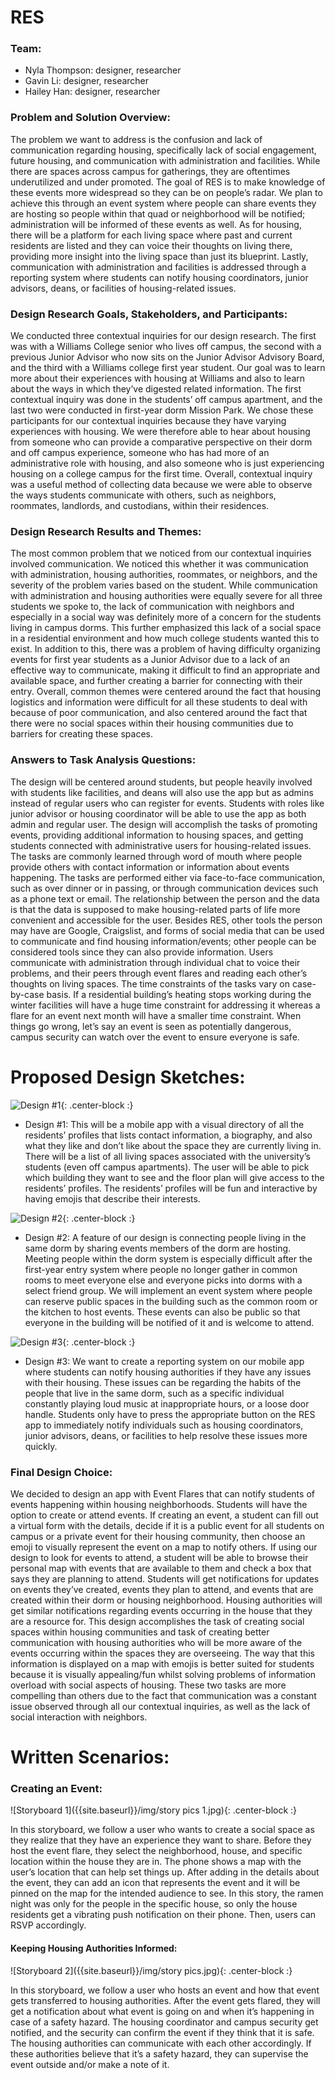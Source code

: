 # RES
### Team:
- Nyla Thompson: designer, researcher
- Gavin Li: designer, researcher
- Hailey Han: designer, researcher

### Problem and Solution Overview:
The problem we want to address is the confusion and lack of communication regarding housing, specifically lack of social engagement, future housing, and communication with administration and facilities. While there are spaces across campus for gatherings, 
they are oftentimes underutilized and under promoted. The goal of RES is to make knowledge of these events more widespread so they can be on people’s radar. We plan to achieve this through an event system where people can share events they are hosting so people within that quad or neighborhood will be notified; administration will be informed of these events as well. As for housing, there will be a platform for each living space where past and current residents are listed and they can voice their thoughts on living there, providing more insight into the living space than just its blueprint. Lastly, communication with administration and facilities is addressed through a reporting system where students can notify housing coordinators, junior advisors, deans, or facilities of housing-related issues.

### Design Research Goals, Stakeholders, and Participants:
We conducted three contextual inquiries for our design research. The first was with a Williams College senior who lives off campus, the second with a previous Junior Advisor who now sits on the Junior Advisor Advisory Board, and the third with a Williams college first year student. Our goal was to learn more about their experiences with housing at Williams and also to learn about the ways in which they’ve digested related information. The first contextual inquiry was done in the students’ off campus apartment, and the last two were conducted in first-year dorm Mission Park. We chose these participants for our contextual inquiries because they have varying experiences with housing. We were therefore able to hear about housing from someone who can provide a comparative perspective on their dorm and off campus experience, someone who has had more of an administrative role with housing, and also someone who is just experiencing housing on a college campus for the first time. Overall, contextual inquiry was a useful method of collecting data because we were able to observe the ways students communicate with others, such as neighbors, roommates, landlords, and custodians, within their residences.


### Design Research Results and Themes:
The most common problem that we noticed from our contextual inquiries involved communication. We noticed this whether it was communication with administration, housing authorities, roommates, or neighbors, and the severity of the problem varies based on the student. While communication with administration and housing authorities were equally severe for all three students we spoke to, the lack of communication with neighbors and especially in a social way was definitely more of a concern for the students living in campus dorms. This further emphasized this lack of a social space in a residential environment and how much college students wanted this to exist. In addition to this, there was a problem of having difficulty organizing events for first year students as a Junior Advisor due to a lack of an effective way to communicate, making it difficult to find an appropriate and available space, and further creating a barrier for connecting with their entry. Overall, common themes were centered around the fact that housing logistics and information were difficult for all these students to deal with because of poor communication, and also centered around the fact that there were no social spaces within their housing communities due to barriers for creating these spaces.

### Answers to Task Analysis Questions:
The design will be centered around students, but people heavily involved with students like facilities, and deans will also use the app but as admins instead of regular users who can register for events. Students with roles like junior advisor or housing coordinator will be able to use the app as both admin and regular user. The design will accomplish the tasks of promoting events, providing additional information to housing spaces, and getting students connected with administrative users for housing-related issues. The tasks are commonly learned through word of mouth where people provide others with contact information or information about events happening. The tasks are performed either via face-to-face communication, such as over dinner or in passing, or through communication devices such as a phone text or email. The relationship between the person and the data is that the data is supposed to make housing-related parts of life more convenient and accessible for the user. Besides RES, other tools the person may have are Google, Craigslist, and forms of social media that can be used to communicate and find housing information/events; other people can be considered tools since they can also provide information. Users communicate with administration through individual chat to voice their problems, and their peers through event flares and reading each other’s thoughts on living spaces. The time constraints of the tasks vary on case-by-case basis. If a residential building’s heating stops working during the winter facilities will have a huge time constraint for addressing it whereas a flare for an event next month will have a smaller time constraint. When things go wrong, let’s say an event is seen as potentially dangerous, campus security can watch over the event to ensure everyone is safe.

# Proposed Design Sketches:

![Design #1]({{site.baseurl}}/img/design1.jpeg){: .center-block :}  

- Design #1: This will be a mobile app with a visual directory of all the residents’ profiles that lists contact information, a biography, and also what they like and don’t like about the space they are currently living in. There will be a list of all living spaces associated with the university’s students (even off campus apartments). The user will be able to pick which building they want to see and the floor plan will give access to the residents’ profiles. The residents’ profiles will be fun and interactive by having emojis that describe their interests. 

![Design #2]({{site.baseurl}}/img/design3.jpeg){: .center-block :}  

- Design #2: A feature of our design is connecting people living in the same dorm by sharing events members of the dorm are hosting. Meeting people within the dorm system is especially difficult after the first-year entry system where people no longer gather in common rooms to meet everyone else and everyone picks into dorms with a select friend group. We will implement an event system where people can reserve public spaces in the building such as the common room or the kitchen to host events. These events can also be public so that everyone in the building will be notified of it and is welcome to attend.

![Design #3]({{site.baseurl}}/img/design2.jpeg){: .center-block :}  

- Design #3: We want to create a reporting system on our mobile app where students can notify housing authorities if they have any issues with their housing. These issues can be regarding the habits of the people that live in the same dorm, such as a specific individual constantly playing loud music at inappropriate hours, or a loose door handle. Students only have to press the appropriate button on the RES app to immediately notify individuals such as housing coordinators, junior advisors, deans, or facilities to help resolve these issues more quickly.

### Final Design Choice: 
We decided to design an app with Event Flares that can notify students of events 
happening within housing neighborhoods. Students will have the option to create or attend events. If creating an event, 
a student can fill out a virtual form with the details, decide if it is a public event for all students on campus or a 
private event for their housing community, then choose an emoji to visually represent the event on a map to notify others. 
If using our design to look for events to attend, a student will be able to browse their personal map with events that are 
available to them and check a box that says they are planning to attend. Students will get notifications for updates on events they’ve created, events they plan to attend, and events that are created within their dorm or housing neighborhood. Housing authorities will get similar notifications regarding events occurring in the house that they are a resource for. This design accomplishes the task of creating social spaces within housing communities and task of creating better communication with housing authorities who will be more aware of the events occurring within the spaces they are overseeing. The way that this information is displayed on a map with emojis is better suited for students because it is visually appealing/fun whilst solving problems of information overload with social aspects of housing. These two tasks are more compelling than others due to the fact that communication was a constant issue observed through all our contextual inquiries, as well as the lack of social interaction with neighbors.

# Written Scenarios:
### Creating an Event: 
![Storyboard 1]({{site.baseurl}}/img/story pics 1.jpg){: .center-block :}

In this storyboard, we follow a user who wants to create a social space as they realize that they have an experience they want to share. Before they host the event flare, they select the neighborhood, house, and specific location within the house they are in. The phone shows a map with the user’s location that can help set things up. After adding in the details about the event, they can add an icon that represents the event and it will be pinned on the map for the intended audience to see. In this story, the ramen night was only for the people in the specific house, so only the house residents get a vibrating push notification on their phone. Then, users can RSVP accordingly.

#### Keeping Housing Authorities Informed: 
![Storyboard 2]({{site.baseurl}}/img/story pics.jpg){: .center-block :}

In this storyboard, we follow a user who hosts an event and how that event gets transferred to housing authorities. After the event gets flared, they will get a notification about what event is going on and when it’s happening in case of a safety hazard. The housing coordinator and campus security get notified, and the security can confirm the event if they think that it is safe. The housing authorities can communicate with each other accordingly. If these authorities believe that it’s a safety hazard, they can supervise the event outside and/or make a note of it.
